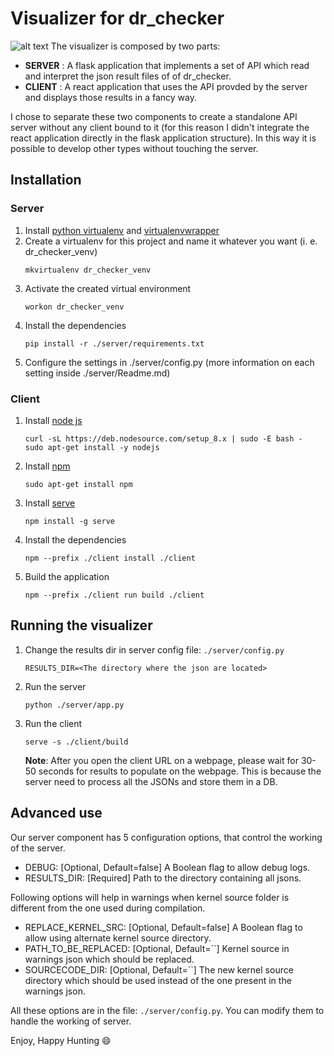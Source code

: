 # Visualizer for dr_checker
![alt text](https://raw.githubusercontent.com/ucsb-seclab/dr_checker/speedy/visualizer/images/dr_checker.png)
The visualizer is composed by two parts:
* **SERVER** : A flask application that implements a set of API which read and interpret the json result files of of dr_checker.
* **CLIENT** : A react application that uses the API provded by the server and displays those results in a fancy way.

I chose to separate these two components to create a standalone API server without any client bound to it (for this reason I didn't integrate the react application directly in the flask application structure).
In this way it is possible to develop other types without touching the server. 

## Installation

### Server
1. Install [python virtualenv](https://virtualenv.pypa.io/en/stable/) and [virtualenvwrapper](https://virtualenvwrapper.readthedocs.io/en/latest/)
2. Create a virtualenv for this project and name it whatever you want (i. e. dr_checker_venv)
    ```
    mkvirtualenv dr_checker_venv
    ```
3. Activate the created virtual environment
    ```
    workon dr_checker_venv
    ```
4. Install the dependencies
    ```
    pip install -r ./server/requirements.txt
    ```
5. Configure the settings in ./server/config.py (more information on each setting inside ./server/Readme.md)

### Client
1. Install [node js](https://nodejs.org/it/)
    ```
    curl -sL https://deb.nodesource.com/setup_8.x | sudo -E bash -
    sudo apt-get install -y nodejs
    ```
2. Install [npm](https://www.npmjs.com/)
   ```
   sudo apt-get install npm
   ```
3. Install [serve](https://www.npmjs.com/package/serve)
    ```
    npm install -g serve
    ```
4. Install the dependencies
    ```
    npm --prefix ./client install ./client
    ```
5. Build the application
    ```
    npm --prefix ./client run build ./client
    ```

## Running the visualizer
1. Change the results dir in server config file: `./server/config.py`
   ```
   RESULTS_DIR=<The directory where the json are located>
   ```
2. Run the server
    ```
    python ./server/app.py
    ```
3. Run the client
    ```
    serve -s ./client/build
    ```
    **Note**: After you open the client URL on a webpage, please wait for 30-50 seconds for results to populate on the webpage. This is because the server need to process all the JSONs and store them in a DB.

## Advanced use
Our server component has 5 configuration options, that control the working of the server.
* DEBUG: [Optional, Default=false] A Boolean flag to allow debug logs.
* RESULTS_DIR: [Required] Path to the directory containing all jsons.

Following options will help in warnings when kernel source folder is different from the one used during compilation.
* REPLACE_KERNEL_SRC: [Optional, Default=false] A Boolean flag to allow using alternate kernel source directory.
* PATH_TO_BE_REPLACED: [Optional, Default=``] Kernel source in warnings json which should be replaced.
* SOURCECODE_DIR: [Optional, Default=``] The new kernel source directory which should be used instead of the one present in the warnings json.


All these options are in the file: `./server/config.py`. You can modify them to handle the working of server.

Enjoy, Happy Hunting :smile:
